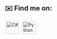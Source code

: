 ## ✉️ Find me on:


<p align="left">
 <a href="https://www.linkedin.com/in/celielton-ramalho/" target="_blank" rel="noopener noreferrer"> <img src="https://pc.zoznam.sk/sites/default/files/resize/2021-10/linkedin-logo-700x369.png" alt="C#" height="40" style="vertical-align:top; margin:4px"></a>
 <a href="mailto:celieltonr@gmail.com"> <img src="https://marcas-logos.net/wp-content/uploads/2020/01/Gmail-logo-Cor.jpg" alt="Python" height="40" style="vertical-align:top; margin:4px"></a>
</p>

<!--
**Celielton/Celielton** is a ✨ _special_ ✨ repository because its `README.md` (this file) appears on your GitHub profile.

Here are some ideas to get you started:

- 🔭 I’m currently working on ...
- 🌱 I’m currently learning ...
- 👯 I’m looking to collaborate on ...
- 🤔 I’m looking for help with ...
- 💬 Ask me about ...
- 📫 How to reach me: ...
- 😄 Pronouns: ...
- ⚡ Fun fact: ...
-->
